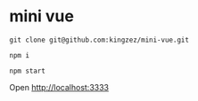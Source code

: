 # mini vue


```
git clone git@github.com:kingzez/mini-vue.git

npm i

npm start
```

Open [http://localhost:3333](http://localhost:3333)